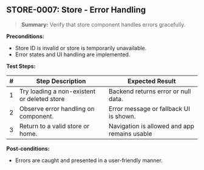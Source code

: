 ## **STORE-0007:** Store - Error Handling  

> **Summary:** Verify that store component handles errors gracefully.  <br>

**Preconditions:** 

- Store ID is invalid or store is temporarily unavailable.
- Error states and UI handling are implemented.

**Test Steps:** 

| \# | Step Description                            | Expected Result                              |
| -- | ------------------------------------------- | -------------------------------------------- |
| 1  | Try loading a non-existent or deleted store | Backend returns error or null data. |
| 2  | Observe error handling on component. | Error message or fallback UI is shown. |
| 3  | Return to a valid store or home. | Navigation is allowed and app remains usable |

**Post-conditions:**  

- Errors are caught and presented in a user-friendly manner.